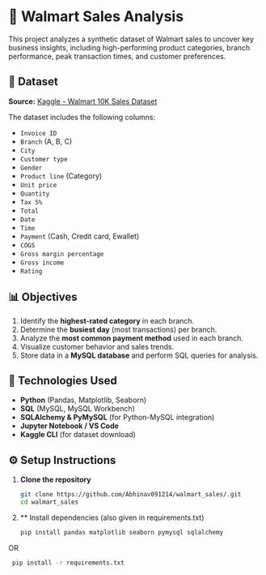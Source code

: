 # 🛒 Walmart Sales Analysis

This project analyzes a synthetic dataset of Walmart sales to uncover key business insights, including high-performing product categories, branch performance, peak transaction times, and customer preferences.

## 📁 Dataset

**Source:** [Kaggle - Walmart 10K Sales Dataset](https://www.kaggle.com/datasets/najir0123/walmart-10k-sales-datasets)

The dataset includes the following columns:
- `Invoice ID`
- `Branch` (A, B, C)
- `City`
- `Customer type`
- `Gender`
- `Product line` (Category)
- `Unit price`
- `Quantity`
- `Tax 5%`
- `Total`
- `Date`
- `Time`
- `Payment` (Cash, Credit card, Ewallet)
- `COGS`
- `Gross margin percentage`
- `Gross income`
- `Rating`

## 📊 Objectives

1. Identify the **highest-rated category** in each branch.
2. Determine the **busiest day** (most transactions) per branch.
3. Analyze the **most common payment method** used in each branch.
4. Visualize customer behavior and sales trends.
5. Store data in a **MySQL database** and perform SQL queries for analysis.

## 🧰 Technologies Used

- **Python** (Pandas, Matplotlib, Seaborn)
- **SQL** (MySQL, MySQL Workbench)
- **SQLAlchemy & PyMySQL** (for Python-MySQL integration)
- **Jupyter Notebook / VS Code**
- **Kaggle CLI** (for dataset download)

## ⚙️ Setup Instructions

1. **Clone the repository**  
   ```bash
   git clone https://github.com/Abhinav091214/walmart_sales/.git
   cd walmart_sales

2. ** Install dependencies (also given in requirements.txt)

   ```bash
   pip install pandas matplotlib seaborn pymysql sqlalchemy

  OR
  
  ```bash
   pip install -r requirements.txt

